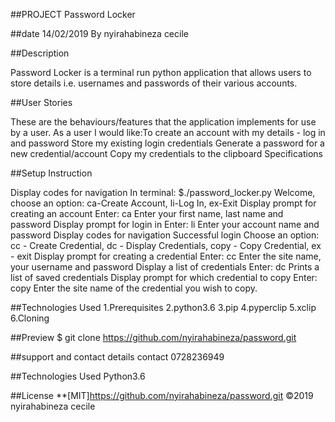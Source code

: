 ##PROJECT Password Locker

##date 14/02/2019 By nyirahabineza cecile

##Description

Password Locker is a terminal run python application that allows users to store details i.e. usernames and passwords of their various accounts.

##User Stories

These are the behaviours/features that the application implements for use by a user.
As a user I would like:To create an account with my details - log in and password
Store my existing login credentials
Generate a password for a new credential/account
Copy my credentials to the clipboard
Specifications

##Setup Instruction

Display codes for navigation	In terminal: $./password_locker.py	Welcome, choose an option: ca-Create Account, li-Log In, ex-Exit
Display prompt for creating an account	Enter: ca	Enter your first name, last name and password
Display prompt for login in	Enter: li	Enter your account name and password
Display codes for navigation	Successful login	Choose an option: cc - Create Credential, dc - Display Credentials, copy - Copy Credential, ex - exit
Display prompt for creating a credential	Enter: cc	Enter the site name, your username and password
Display a list of credentials	Enter: dc	Prints a list of saved credentials
Display prompt for which credential to copy	Enter: copy	Enter the site name of the credential you wish to copy.

##Technologies Used
1.Prerequisites
2.python3.6
3.pip
4.pyperclip
5.xclip
6.Cloning

##Preview
$ git clone https://github.com/nyirahabineza/password.git
  
  
  ##support and contact details
  contact 0728236949
  

##Technologies Used
Python3.6

##License
**[MIT]https://github.com/nyirahabineza/password.git ©2019 nyirahabineza cecile
